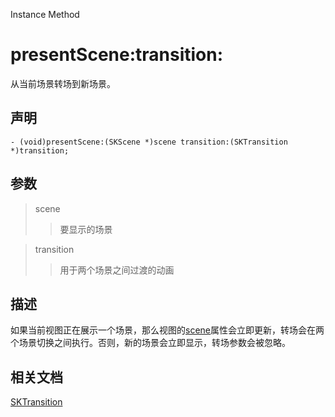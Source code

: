 Instance Method

# presentScene:transition:

从当前场景转场到新场景。

## 声明

```
- (void)presentScene:(SKScene *)scene transition:(SKTransition *)transition;
```

## 参数

> scene
>> 要显示的场景

> transition
>> 用于两个场景之间过渡的动画

## 描述

如果当前视图正在展示一个场景，那么视图的[scene]()属性会立即更新，转场会在两个场景切换之间执行。否则，新的场景会立即显示，转场参数会被忽略。

## 相关文档

[SKTransition]()
